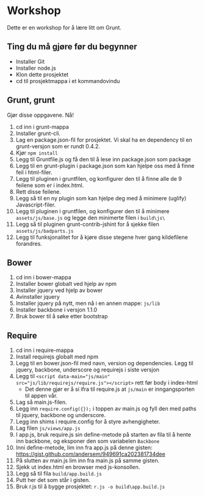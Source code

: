 # Workshop
Dette er en workshop for å lære litt om Grunt.

## Ting du må gjøre før du begynner
* Installer Git
* Installer node.js
* Klon dette prosjektet
* cd til prosjektmappa i et kommandovindu

## Grunt, grunt
Gjør disse oppgavene. Nå!

1. cd inn i grunt-mappa
1. Installer grunt-cli.
1. Lag en package.json-fil for prosjektet. Vi skal ha en dependency til en grunt-versjon som er rundt 0.4.2.
1. Kjør `npm install`
1. Legg til Gruntfile.js og få den til å lese inn package.json som package
1. Legg til en grunt-plugin i package.json som kan hjelpe oss med å finne feil i html-filer.
1. Legg til pluginen i gruntfilen, og konfigurer den til å finne alle de 9 feilene som er i index.html.
1. Rett disse feilene.
1. Legg så til en ny plugin som kan hjelpe deg med å minimere (uglify) Javascript-filer.
1. Legg til pluginen i gruntfilen, og konfigurer den til å minimere `assets/js/base.js` og legge den minimerte filen i `build\js\`
1. Legg så til pluginen grunt-contrib-jshint for å sjekke filen `assets/js/badparts.js`
1. Legg til funksjonalitet for å kjøre disse stegene hver gang kildefilene forandres.



## Bower

1. cd inn i bower-mappa
1. Installer bower globalt ved hjelp av npm
1. Installer jquery ved hjelp av bower
1. Avinstaller jquery
1. Installer jquery på nytt, men nå i en annen mappe: `js/lib`
1. Installer backbone i versjon 1.1.0
1. Bruk bower til å søke etter bootstrap


## Require
1. cd inn i require-mappa
1. Install requirejs globalt med npm
1. Legg til en bower.json-fil med navn, version og dependencies. Legg til jquery, backbone, underscore og requirejs i siste versjon
1. Legg til `<script data-main="js/main" src="js/lib/requirejs/require.js"></script>` rett før body i index-html
    * Det denne gjør er å si ifra til require.js at `js/main` er inngangsporten til appen vår.
1. Lag så main.js-filen.
1. Legg inn `require.config({});` i toppen av main.js og fyll den med paths til jquery, backbone og underscore.
1. Legg inn shims i require.config for å styre avhengigheter.
1. Lag filen `js/views/app.js`
1. I app.js, bruk require.js sin define-metode på starten av fila til å hente inn backbone, og eksponer den som variabelen `Backbone`
1. Inni define-metode, lim inn fra app.js på denne gisten: https://gist.github.com/andersem/949691ca202381734dee
1. På slutten av main.js lim inn fra main.js på samme gisten.
1. Sjekk ut index.html en browser med js-konsollen.
1. Legg så til fila `build/app.build.js`
1. Putt her det som står i gisten.
1. Bruk r.js til å bygge prosjektet: `r.js -o build\app.build.js`



